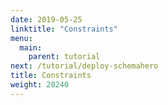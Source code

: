 ```yaml
---
date: 2019-05-25
linktitle: "Constraints"
menu:
  main:
    parent: tutorial
next: /tutorial/deploy-schemahero
title: Constraints
weight: 20240
---
```

